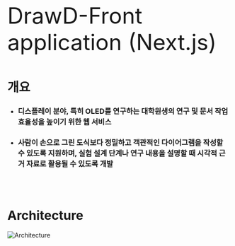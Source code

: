 <div style="font-size: 50px;">
  <p>DrawD-Front application (Next.js)</p>
</div>

# 개요

* ### 디스플레이 분야, 특히 OLED를 연구하는 대학원생의 연구 및 문서 작업 효율성을 높이기 위한 웹 서비스
* ### 사람이 손으로 그린 도식보다 정밀하고 객관적인 다이어그램을 작성할 수 있도록 지원하며, 실험 설계 단계나 연구 내용을 설명할 때 시각적 근거 자료로 활용될 수 있도록 개발
<br><br>

# Architecture
![Architecture](https://github.com/user-attachments/assets/2593dac2-4c52-40aa-a57c-e878742eb315)
